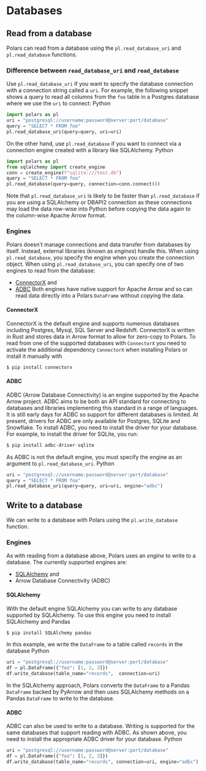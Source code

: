 # Databases
## Read from a database
Polars can read from a database using the `pl.read_database_uri` and `pl.read_database` functions.
### Difference between `read_database_uri` and `read_database`
Use `pl.read_database_uri` if you want to specify the database connection with a connection string called a `uri`. For example, the following snippet shows a query to read all columns from the `foo` table in a Postgres database where we use the `uri` to connect:
 Python
 
```python
import polars as pl
uri = "postgresql://username:password@server:port/database"
query = "SELECT * FROM foo"
pl.read_database_uri(query=query, uri=uri)
```

On the other hand, use `pl.read_database` if you want to connect via a connection engine created with a library like SQLAlchemy.
 Python
 
```python
import polars as pl
from sqlalchemy import create_engine
conn = create_engine(f"sqlite:///test.db")
query = "SELECT * FROM foo"
pl.read_database(query=query, connection=conn.connect())
```

Note that `pl.read_database_uri` is likely to be faster than `pl.read_database` if you are using a SQLAlchemy or DBAPI2 connection as these connections may load the data row-wise into Python before copying the data again to the column-wise Apache Arrow format.
### Engines
Polars doesn't manage connections and data transfer from databases by itself. Instead, external libraries (known as *engines*) handle this.
When using `pl.read_database`, you specify the engine when you create the connection object. When using `pl.read_database_uri`, you can specify one of two engines to read from the database:
* [ConnectorX](https://github.com/sfu-db/connector-x) and
* [ADBC](https://arrow.apache.org/docs/format/ADBC.html)
Both engines have native support for Apache Arrow and so can read data directly into a Polars `DataFrame` without copying the data.
#### ConnectorX
ConnectorX is the default engine and supports numerous databases including Postgres, Mysql, SQL Server and Redshift. ConnectorX is written in Rust and stores data in Arrow format to allow for zero-copy to Polars.
To read from one of the supported databases with `ConnectorX` you need to activate the additional dependency `ConnectorX` when installing Polars or install it manually with
```python
$ pip install connectorx
```
#### ADBC
ADBC (Arrow Database Connectivity) is an engine supported by the Apache Arrow project. ADBC aims to be both an API standard for connecting to databases and libraries implementing this standard in a range of languages.
It is still early days for ADBC so support for different databases is limited. At present, drivers for ADBC are only available for Postgres, SQLite and Snowflake. To install ADBC, you need to install the driver for your database. For example, to install the driver for SQLite, you run:
```python
$ pip install adbc-driver-sqlite
```
As ADBC is not the default engine, you must specify the engine as an argument to `pl.read_database_uri`.
 Python
 
```python
uri = "postgresql://username:password@server:port/database"
query = "SELECT * FROM foo"
pl.read_database_uri(query=query, uri=uri, engine="adbc")
```

## Write to a database
We can write to a database with Polars using the `pl.write_database` function.
### Engines
As with reading from a database above, Polars uses an *engine* to write to a database. The currently supported engines are:
* [SQLAlchemy](https://www.sqlalchemy.org/) and
* Arrow Database Connectivity (ADBC)
#### SQLAlchemy
With the default engine SQLAlchemy you can write to any database supported by SQLAlchemy. To use this engine you need to install SQLAlchemy and Pandas
```python
$ pip install SQLAlchemy pandas
```
In this example, we write the `DataFrame` to a table called `records` in the database
 Python
 
```python
uri = "postgresql://username:password@server:port/database"
df = pl.DataFrame({"foo": [1, 2, 3]})
df.write_database(table_name="records",  connection=uri)
```

In the SQLAlchemy approach, Polars converts the `DataFrame` to a Pandas `DataFrame` backed by PyArrow and then uses SQLAlchemy methods on a Pandas `DataFrame` to write to the database.
#### ADBC
ADBC can also be used to write to a database. Writing is supported for the same databases that support reading with ADBC. As shown above, you need to install the appropriate ADBC driver for your database.
 Python
 
```python
uri = "postgresql://username:password@server:port/database"
df = pl.DataFrame({"foo": [1, 2, 3]})
df.write_database(table_name="records", connection=uri, engine="adbc")
```